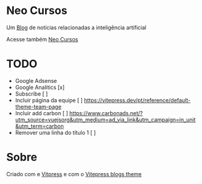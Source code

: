 # Neo Cursos

Um [Blog](https://giseldo.github.io/blog/) de notícias relacionadas a inteligência artificial

Acesse também [Neo Cursos](https://giseldo.github.io/cursos/)

# TODO

- Google Adsense 
- Google Analitics [x]
- Subscribe [ ]
- Incluir página da equipe [ ] https://vitepress.dev/pt/reference/default-theme-team-page
- Incluir add carbon [ ] https://www.carbonads.net/?utm_source=vuejsorg&utm_medium=ad_via_link&utm_campaign=in_unit&utm_term=carbon
- Remover uma linha do título 1 [ ]

# Sobre

Criado com e [Vitpress](https://vitepress.dev/) e com o [Vitepress blogs theme](https://chunge16.github.io/vitepress-blogs-theme/)
